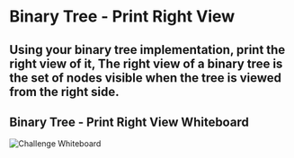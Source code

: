 ﻿# Binary Tree - Print Right View

## Using your binary tree implementation, print the right view of it, The right view of a binary tree is the set of nodes visible when the tree is viewed from the right side.

## Binary Tree - Print Right View Whiteboard
![**Challenge Whiteboard**]([/Assests/PrintRightView-WB.jpg](https://github.com/AyaAl-wahidi/Challenges-and-data-structures/blob/main/Data%20Structures/Trees/TreeImplementation/TreeImplementation/RightViewPrint/Assests/PrintRightView-WB.jpg))
